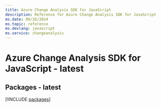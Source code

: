 ```yaml
---
title: Azure Change Analysis SDK for JavaScript
description: Reference for Azure Change Analysis SDK for JavaScript
ms.date: 09/26/2024
ms.topic: reference
ms.devlang: javascript
ms.service: changeanalysis
---
```

# Azure Change Analysis SDK for JavaScript - latest
## Packages - latest
[!INCLUDE [packages](change-analysis-index.md)]